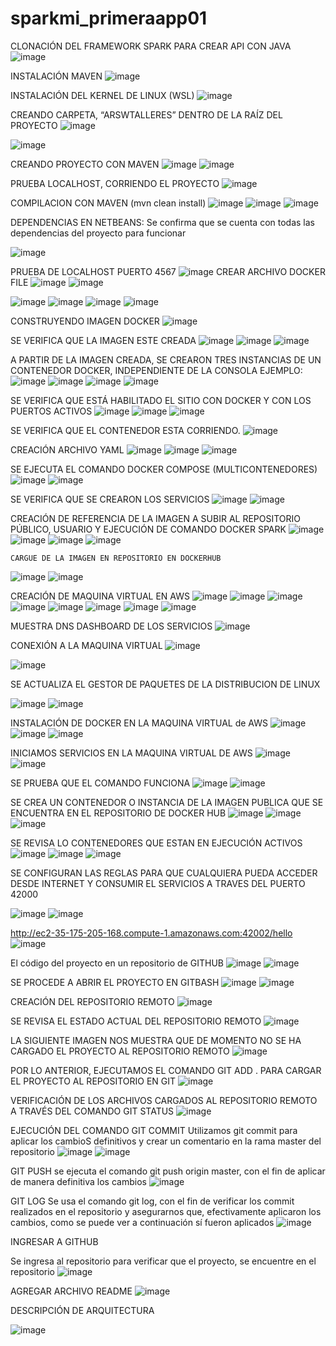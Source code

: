 # sparkmi_primeraapp01

CLONACIÓN DEL FRAMEWORK SPARK PARA CREAR API CON JAVA
![image](https://github.com/wmorales2021/sparkmi_primeraapp01/assets/79813722/ac6f2650-9a04-426c-abfc-489cd9d00ec4)

INSTALACIÓN MAVEN
![image](https://github.com/wmorales2021/sparkmi_primeraapp01/assets/79813722/43dc47d7-bc53-4099-bfa4-576719397967)


INSTALACIÓN DEL KERNEL DE LINUX (WSL)
![image](https://github.com/wmorales2021/sparkmi_primeraapp01/assets/79813722/ee2affe6-c13f-4fdc-b846-855c606b6679)

CREANDO CARPETA, “ARSWTALLERES” DENTRO DE LA RAÍZ DEL PROYECTO 
![image](https://github.com/wmorales2021/sparkmi_primeraapp01/assets/79813722/c91adc3b-4983-4a4d-9b2c-9a88fae338e7)

![image](https://github.com/wmorales2021/sparkmi_primeraapp01/assets/79813722/4a2780ee-e806-4f58-baf4-8205c65b5873)

CREANDO PROYECTO CON MAVEN 
![image](https://github.com/wmorales2021/sparkmi_primeraapp01/assets/79813722/a3129988-8ae7-4ac7-922a-fdabb2b23d0a)
![image](https://github.com/wmorales2021/sparkmi_primeraapp01/assets/79813722/7fa29ac8-1494-4244-ba4e-da05ee31de96)

PRUEBA LOCALHOST, CORRIENDO EL PROYECTO 
![image](https://github.com/wmorales2021/sparkmi_primeraapp01/assets/79813722/bb2be7e9-04e4-4323-8b27-5f45d29322c4)

COMPILACION CON MAVEN (mvn clean install)
![image](https://github.com/wmorales2021/sparkmi_primeraapp01/assets/79813722/ee801cc6-9212-42fd-98de-e7ab56bc293e)
![image](https://github.com/wmorales2021/sparkmi_primeraapp01/assets/79813722/996cd495-18a9-4ad6-aaec-a6a740b86e28)
![image](https://github.com/wmorales2021/sparkmi_primeraapp01/assets/79813722/2e08c2df-e0a7-4ce4-8899-ca35315dc00f)

DEPENDENCIAS EN NETBEANS: 
Se confirma que se cuenta con todas las dependencias del proyecto para funcionar 

![image](https://github.com/wmorales2021/sparkmi_primeraapp01/assets/79813722/0a47239a-ff78-4db3-b712-827d5c3177e4)

PRUEBA DE LOCALHOST PUERTO 4567
![image](https://github.com/wmorales2021/sparkmi_primeraapp01/assets/79813722/0f81bc10-a202-46f4-af8d-e0c0e524645a)
CREAR ARCHIVO DOCKER FILE
![image](https://github.com/wmorales2021/sparkmi_primeraapp01/assets/79813722/708020e4-f620-4e80-a0b5-410ec0f09e94)
![image](https://github.com/wmorales2021/sparkmi_primeraapp01/assets/79813722/ee917bef-e1eb-4cd3-b3e0-9613e961c84c)

![image](https://github.com/wmorales2021/sparkmi_primeraapp01/assets/79813722/9d000f5f-bbf4-44be-ad97-bb4f0681e98d)
![image](https://github.com/wmorales2021/sparkmi_primeraapp01/assets/79813722/0ea1442f-e063-48ae-9a4f-a34984d45b6a)
![image](https://github.com/wmorales2021/sparkmi_primeraapp01/assets/79813722/d921032f-7916-474a-bcc6-07a56ce7be44)
![image](https://github.com/wmorales2021/sparkmi_primeraapp01/assets/79813722/a1bf585d-fb30-4289-af31-ecf221f6979f)

CONSTRUYENDO IMAGEN DOCKER 
![image](https://github.com/wmorales2021/sparkmi_primeraapp01/assets/79813722/9a84d6e8-e41c-4ba4-aaac-451b889b0aa2)

SE VERIFICA QUE LA IMAGEN ESTE CREADA 
![image](https://github.com/wmorales2021/sparkmi_primeraapp01/assets/79813722/f223f2ab-5fce-453b-b923-c7df84c63c85)
![image](https://github.com/wmorales2021/sparkmi_primeraapp01/assets/79813722/1274b050-ac44-4dca-976f-05b75fd9a825)
![image](https://github.com/wmorales2021/sparkmi_primeraapp01/assets/79813722/ffd28c46-3a8f-48d1-938b-21705433df22)

A PARTIR DE LA IMAGEN CREADA, SE CREARON TRES INSTANCIAS DE UN CONTENEDOR DOCKER, INDEPENDIENTE DE LA CONSOLA EJEMPLO:
![image](https://github.com/wmorales2021/sparkmi_primeraapp01/assets/79813722/65674939-1085-44b9-9573-104d5869395e)
![image](https://github.com/wmorales2021/sparkmi_primeraapp01/assets/79813722/d9bac303-2445-4f5a-a4f2-2057739008d0)
![image](https://github.com/wmorales2021/sparkmi_primeraapp01/assets/79813722/3e108441-9cd3-4802-b20d-86abb79a6b43)
![image](https://github.com/wmorales2021/sparkmi_primeraapp01/assets/79813722/fae4ea77-921c-44bc-aa44-4771f048d025)

SE VERIFICA QUE ESTÁ HABILITADO EL SITIO CON DOCKER Y CON LOS PUERTOS ACTIVOS 
![image](https://github.com/wmorales2021/sparkmi_primeraapp01/assets/79813722/e80f01a7-d8d9-4451-97d7-07c9e3a38095)
![image](https://github.com/wmorales2021/sparkmi_primeraapp01/assets/79813722/d5933f0a-1f63-4ac8-9f25-b1a58fcbd047)
![image](https://github.com/wmorales2021/sparkmi_primeraapp01/assets/79813722/4bd74b24-9aaa-4fd0-ae8f-92ee9c6fa9e1)

SE VERIFICA QUE EL CONTENEDOR ESTA CORRIENDO. 
![image](https://github.com/wmorales2021/sparkmi_primeraapp01/assets/79813722/3db82c19-8304-42d1-b093-dfce57827814)

CREACIÓN ARCHIVO YAML
![image](https://github.com/wmorales2021/sparkmi_primeraapp01/assets/79813722/f424f56f-07a9-47c5-bcb8-a3731a8a6fba)
![image](https://github.com/wmorales2021/sparkmi_primeraapp01/assets/79813722/71aeee4a-dec3-4ab5-8f64-07533f86e351)
![image](https://github.com/wmorales2021/sparkmi_primeraapp01/assets/79813722/ff0f8dae-db9a-4e5f-bcac-ed19d8be6b63)

SE EJECUTA EL COMANDO DOCKER COMPOSE (MULTICONTENEDORES) 
![image](https://github.com/wmorales2021/sparkmi_primeraapp01/assets/79813722/daa58e2c-7333-4335-a986-19a96cb09aca)
![image](https://github.com/wmorales2021/sparkmi_primeraapp01/assets/79813722/3a2dfc09-165d-4d29-81a0-ef28335df3f9)

SE VERIFICA QUE SE CREARON LOS SERVICIOS 
![image](https://github.com/wmorales2021/sparkmi_primeraapp01/assets/79813722/2fc0a8f9-359d-4dd3-906f-28a5427d8857)
![image](https://github.com/wmorales2021/sparkmi_primeraapp01/assets/79813722/b75a075f-ceeb-4b23-a4f3-0f2987d2a387)

CREACIÓN DE REFERENCIA DE LA IMAGEN A SUBIR AL REPOSITORIO PÚBLICO, USUARIO Y EJECUCIÓN DE COMANDO DOCKER SPARK 
![image](https://github.com/wmorales2021/sparkmi_primeraapp01/assets/79813722/d2b96288-2dce-424c-8cbf-555a9b4c524f)
![image](https://github.com/wmorales2021/sparkmi_primeraapp01/assets/79813722/8c388a83-718b-49a4-b2ab-0510c2e2f44d)
![image](https://github.com/wmorales2021/sparkmi_primeraapp01/assets/79813722/a03a727b-ef94-4163-9d3f-eb9b30860af1)
![image](https://github.com/wmorales2021/sparkmi_primeraapp01/assets/79813722/85ebafa9-c274-4107-8b79-8f3a6e6f9f9f)

	CARGUE DE LA IMAGEN EN REPOSITORIO EN DOCKERHUB

   ![image](https://github.com/wmorales2021/sparkmi_primeraapp01/assets/79813722/e3668850-e272-4846-a8cc-789a1dbd2a9e)
   ![image](https://github.com/wmorales2021/sparkmi_primeraapp01/assets/79813722/fd06598d-10d1-4b85-9fdb-4259d7514ca4)

   CREACIÓN DE MAQUINA VIRTUAL EN AWS 
   ![image](https://github.com/wmorales2021/sparkmi_primeraapp01/assets/79813722/a651f474-f8b7-4fee-8035-ca5c6603c019)
   ![image](https://github.com/wmorales2021/sparkmi_primeraapp01/assets/79813722/58eb5cb8-8e05-45a9-bca7-be997309a129)
   ![image](https://github.com/wmorales2021/sparkmi_primeraapp01/assets/79813722/95283741-91c4-4602-b7b8-c3fd6c633aae)
   ![image](https://github.com/wmorales2021/sparkmi_primeraapp01/assets/79813722/e6950ccb-10c4-48e4-9f35-1ff27db18ce4)
   ![image](https://github.com/wmorales2021/sparkmi_primeraapp01/assets/79813722/04ba926b-0dd8-4bb7-87eb-22d27337b221)
   ![image](https://github.com/wmorales2021/sparkmi_primeraapp01/assets/79813722/03ff4af8-e3df-42ec-b7a0-860445abfa3f)
   ![image](https://github.com/wmorales2021/sparkmi_primeraapp01/assets/79813722/452f8a08-25c3-403f-95a2-81e2b9a9932a)
   ![image](https://github.com/wmorales2021/sparkmi_primeraapp01/assets/79813722/bcf26b34-da18-478a-9f91-49c55afab93d)

   MUESTRA DNS DASHBOARD DE LOS SERVICIOS 
   ![image](https://github.com/wmorales2021/sparkmi_primeraapp01/assets/79813722/a7d70fd6-0d8a-4adf-888b-5454f26e721f)

   CONEXIÓN A LA MAQUINA VIRTUAL
   ![image](https://github.com/wmorales2021/sparkmi_primeraapp01/assets/79813722/9301711a-059a-4477-871b-9bf461c3a9cd)

   ![image](https://github.com/wmorales2021/sparkmi_primeraapp01/assets/79813722/4f505aa7-dde5-4851-8dcf-d992bb00541a)

   SE ACTUALIZA EL GESTOR DE PAQUETES DE LA DISTRIBUCION DE LINUX  

   ![image](https://github.com/wmorales2021/sparkmi_primeraapp01/assets/79813722/49c765e5-9e98-4da0-932d-6b072f76201a)
   ![image](https://github.com/wmorales2021/sparkmi_primeraapp01/assets/79813722/76c7c31c-96e3-41ec-86b4-ea3f1304f1b3)

   INSTALACIÓN DE DOCKER EN LA MAQUINA VIRTUAL de AWS 
   ![image](https://github.com/wmorales2021/sparkmi_primeraapp01/assets/79813722/84cda4d9-abc2-4d53-8976-1450d7581b6c)
   ![image](https://github.com/wmorales2021/sparkmi_primeraapp01/assets/79813722/c28415d2-effe-48c9-af3c-25fbe7047b63)
   ![image](https://github.com/wmorales2021/sparkmi_primeraapp01/assets/79813722/8697ac89-ba41-4bfd-8bbe-aeb33f005a08)

   INICIAMOS SERVICIOS EN LA MAQUINA VIRTUAL DE AWS 
   ![image](https://github.com/wmorales2021/sparkmi_primeraapp01/assets/79813722/ba2a0107-4e83-44a7-9dfc-19b53d93154a)
   ![image](https://github.com/wmorales2021/sparkmi_primeraapp01/assets/79813722/3b600317-72ca-4115-b374-5e1810ddf463)

   
SE PRUEBA  QUE EL COMANDO FUNCIONA
![image](https://github.com/wmorales2021/sparkmi_primeraapp01/assets/79813722/4b2bcf53-5bc2-4132-a430-5fb0483f2894)
![image](https://github.com/wmorales2021/sparkmi_primeraapp01/assets/79813722/aaacc14e-5fc0-4721-8f22-f8c89acfe40e)

SE CREA UN CONTENEDOR O INSTANCIA DE LA IMAGEN PUBLICA QUE SE ENCUENTRA EN EL REPOSITORIO DE DOCKER HUB
![image](https://github.com/wmorales2021/sparkmi_primeraapp01/assets/79813722/56fc7f13-7d92-4e85-929a-4a9d0a75a6e7)
![image](https://github.com/wmorales2021/sparkmi_primeraapp01/assets/79813722/dea00505-c533-425e-9f80-97c3e165b70a)
![image](https://github.com/wmorales2021/sparkmi_primeraapp01/assets/79813722/77b2482f-8047-448a-bfe8-ab5a519b9855)

SE REVISA LO CONTENEDORES QUE ESTAN EN EJECUCIÓN ACTIVOS 
![image](https://github.com/wmorales2021/sparkmi_primeraapp01/assets/79813722/50907441-3b66-4119-8c35-0974495c918e)
![image](https://github.com/wmorales2021/sparkmi_primeraapp01/assets/79813722/b521b606-9662-43cf-9fa5-b894dcbfab87)
![image](https://github.com/wmorales2021/sparkmi_primeraapp01/assets/79813722/68cc4e18-37e0-4dd5-898e-fbc0cdade460)

SE CONFIGURAN LAS REGLAS PARA QUE CUALQUIERA PUEDA ACCEDER DESDE INTERNET Y CONSUMIR EL SERVICIOS A TRAVES DEL PUERTO 42000

![image](https://github.com/wmorales2021/sparkmi_primeraapp01/assets/79813722/366d5cbd-241d-45fb-af68-dabe530be2a5)
![image](https://github.com/wmorales2021/sparkmi_primeraapp01/assets/79813722/02d49346-60ce-4a32-8986-84926c09d3d3)

http://ec2-35-175-205-168.compute-1.amazonaws.com:42002/hello
![image](https://github.com/wmorales2021/sparkmi_primeraapp01/assets/79813722/e91f9679-747f-4461-a6da-a793684a2b5f)

El código del proyecto en un repositorio de GITHUB
![image](https://github.com/wmorales2021/sparkmi_primeraapp01/assets/79813722/f8510a05-f82a-4fb6-b5e2-50b513abb4f8)
![image](https://github.com/wmorales2021/sparkmi_primeraapp01/assets/79813722/c00112e1-68d7-4593-b783-8cc657ad573f)

SE PROCEDE A ABRIR EL PROYECTO EN GITBASH
![image](https://github.com/wmorales2021/sparkmi_primeraapp01/assets/79813722/8b04bbf4-b623-4429-bd27-cf0637b6ed34)
![image](https://github.com/wmorales2021/sparkmi_primeraapp01/assets/79813722/a08a1ce1-fc68-4a28-bc04-685c5a28ce3a)

CREACIÓN DEL REPOSITORIO REMOTO 
![image](https://github.com/wmorales2021/sparkmi_primeraapp01/assets/79813722/bd59929a-1aa0-4dd5-9a02-4641f696bd7d)

SE REVISA EL ESTADO ACTUAL DEL REPOSITORIO REMOTO 
![image](https://github.com/wmorales2021/sparkmi_primeraapp01/assets/79813722/98df49ff-cead-4b09-85f8-fa0d9be32dd0)

LA SIGUIENTE IMAGEN NOS MUESTRA QUE DE MOMENTO NO SE HA CARGADO EL PROYECTO AL REPOSITORIO REMOTO 
![image](https://github.com/wmorales2021/sparkmi_primeraapp01/assets/79813722/779370e5-16b1-4249-b2d7-3907c55cad67)

POR LO ANTERIOR, EJECUTAMOS EL COMANDO GIT ADD . PARA CARGAR EL PROYECTO AL REPOSITORIO EN GIT 
![image](https://github.com/wmorales2021/sparkmi_primeraapp01/assets/79813722/70e9f052-6565-4fe3-bfbe-06fee1b367dc)

VERIFICACIÓN DE LOS ARCHIVOS CARGADOS AL REPOSITORIO REMOTO A TRAVÉS DEL COMANDO GIT STATUS 
![image](https://github.com/wmorales2021/sparkmi_primeraapp01/assets/79813722/c7cecb23-5b5c-40e1-804a-e3c1b3e7de25)

EJECUCIÓN DEL COMANDO GIT COMMIT
Utilizamos git commit para aplicar los cambioS definitivos y crear un comentario en la rama master del repositorio
![image](https://github.com/wmorales2021/sparkmi_primeraapp01/assets/79813722/4ce13f26-a56d-472e-8553-067d98c440c0)
![image](https://github.com/wmorales2021/sparkmi_primeraapp01/assets/79813722/12d00aaa-389c-4000-8ef9-dac20bc158b1)

GIT PUSH 
se ejecuta el comando git push origin master, con el fin de aplicar de manera definitiva los cambios 
![image](https://github.com/wmorales2021/sparkmi_primeraapp01/assets/79813722/3527b43b-15bb-48b2-bbf2-cb3d1f99004b)

GIT LOG 
Se usa el comando git log, con el fin de verificar los commit realizados en el repositorio y asegurarnos que, efectivamente aplicaron los cambios, como se puede ver a continuación sí fueron aplicados
![image](https://github.com/wmorales2021/sparkmi_primeraapp01/assets/79813722/1953f8fd-ba95-4193-91d0-e06bd76234a9)

INGRESAR A GITHUB 

Se ingresa al repositorio para verificar  que el proyecto, se encuentre en el repositorio 
![image](https://github.com/wmorales2021/sparkmi_primeraapp01/assets/79813722/97a36561-0f0a-4b21-bce5-c90a5651e30d)

AGREGAR ARCHIVO README
![image](https://github.com/wmorales2021/sparkmi_primeraapp01/assets/79813722/f9c66011-5665-44ed-8a85-74645af9feb4)

DESCRIPCIÓN DE ARQUITECTURA 

![image](https://github.com/wmorales2021/sparkmi_primeraapp01/assets/79813722/b4c4213e-a4ae-431b-91aa-48d521475ead)





































































   



   

   

   


   


   




   

   







   


   


















































